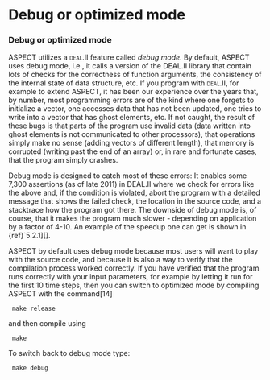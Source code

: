# Debug or optimized mode

### Debug or optimized mode

ASPECT utilizes a <span
class="smallcaps">deal.II</span> feature called *debug mode*. By default,
ASPECT uses debug mode, i.e., it calls a
version of the DEAL.II library that contain
lots of checks for the correctness of function arguments, the consistency of
the internal state of data structure, etc. If you program with <span
class="smallcaps">deal.II</span>, for example to extend
ASPECT, it has been our experience over the years
that, by number, most programming errors are of the kind where one forgets to
initialize a vector, one accesses data that has not been updated, one tries to
write into a vector that has ghost elements, etc. If not caught, the result of
these bugs is that parts of the program use invalid data (data written into
ghost elements is not communicated to other processors), that operations
simply make no sense (adding vectors of different length), that memory is
corrupted (writing past the end of an array) or, in rare and fortunate cases,
that the program simply crashes.

Debug mode is designed to catch most of these errors: It enables some 7,300
assertions (as of late 2011) in DEAL.II where
we check for errors like the above and, if the condition is violated, abort
the program with a detailed message that shows the failed check, the location
in the source code, and a stacktrace how the program got there. The downside
of debug mode is, of course, that it makes the program much slower -
depending on application by a factor of 4-10. An example of the speedup
one can get is shown in {ref}`5.2.1][].

ASPECT by default uses debug mode because most
users will want to play with the source code, and because it is also a way to
verify that the compilation process worked correctly. If you have verified
that the program runs correctly with your input parameters, for example by
letting it run for the first 10 time steps, then you can switch to optimized
mode by compiling ASPECT with the command[14]

     make release

and then compile using

     make

To switch back to debug mode type:

     make debug

<div class="center">

</div>
